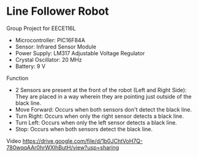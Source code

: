 # Line Follower Robot

Group Project for EECE116L
- Microcontroller: PIC16F84A
- Sensor: Infrared Sensor Module
- Power Supply: LM317 Adjustable Voltage Regulator
- Crystal Oscillator: 20 MHz
- Battery: 9 V

Function
- 2 Sensors are present at the front of the robot (Left and Right Side): They are placed in a way wherein they are pointing just outside of the black line.
- Move Forward: Occurs when both sensors don't detect the black line.
- Turn Right: Occurs when only the right sensor detects a black line.
- Turn Left: Occurs when only the left sensor detects a black line.
- Stop: Occurs when both sensors detect the black line.

Video
https://drive.google.com/file/d/1b0JChtVoH7Q-780wqqAAr0hrWXlhButH/view?usp=sharing
